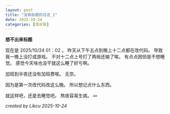 ```yaml
---
layout: post
title: "没有标题的日志_1"
date: 2025-10-24
categories: [流水账]
---
```


**想不出来标题**

现在是 2025/10/24 01：02 。
昨天从下午五点到晚上十二点都在改代码。
导致我一晚上没打成游戏。
不对十二点上号打了两局还输了唉。
有点点困但是不想睡觉。
感觉今天啥也没干就这么睡了好亏啊。

加班到半夜还没有加班费唉。
无奈。

因为是第一次改代码改这么晚。
所以想记点什么东西。

就这样吧，还是去睡觉吧。
熬夜容易生病。
💤

*created by Likcu*
*2025-10-24*
